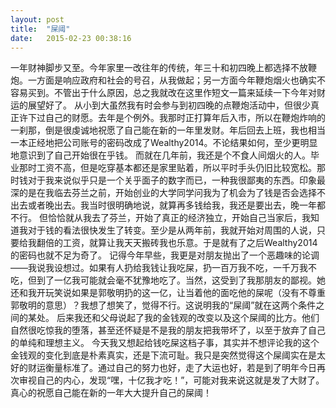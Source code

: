```yaml
---
layout: post
title:  "屎阈"
date:   2015-02-23 00:38:16
---
```

一年财神脚步又至。今年家里一改往年的传统，年三十和初四晚上都选择不放鞭炮。一方面是响应政府和社会的号召，从我做起；另一方面今年鞭炮烟火也确实不容易买到。不管出于什么原因，总之我就改在这里作短文一篇来延续一下今年对财运的展望好了。
从小到大虽然我有时会参与到初四晚的点鞭炮活动中，但很少真正许下过自己的财愿。去年是个例外。我那时正打算年后入市，所以在鞭炮炸响的一刹那，倒是很虔诚地祝愿了自己能在新的一年里发财。年后回去上班，我也相当一本正经地把公司账号的密码改成了Wealthy2014。不论结果如何，至少更明显地意识到了自己开始很在乎钱。
而就在几年前，我还是个不食人间烟火的人。毕业那时工资不高，但是吃穿基本都还是家里贴着，所以平时手头仍旧比较宽松。那时钱对于我来说似乎只是一个关乎面子的数字而已，一种我很鄙夷的东西。印象最深的是在我临去芬兰之前，开始创业的大学同学问我为了机会为了钱是否会选择不出去或者晚出去。我当时很明确地说，就算再多钱给我，我还是要出去，晚一年都不行。
但恰恰就从我去了芬兰，开始了真正的经济独立，开始自己当家后，我知道我对于钱的看法很快发生了转变。至少是从两年前，我就开始对周围的人说，只要给我翻倍的工资，就算让我天天搬砖我也乐意。于是就有了之后Wealthy2014的密码也就不足为奇了。
记得今年早些，我更是对朋友抛出了一个恶趣味的论调——我说我设想过。如果有人扔给我钱让我吃屎，扔一百万我不吃，一千万我不吃，但到了一亿我可能就会毫不犹豫地吃了。当然，这受到了我那朋友的鄙视。她还和我开玩笑说如果是郭敬明扔的这一亿，让当着他的面吃他的屎呢（没有不尊重郭敬明的意思）？我想了想笑了，觉得不行。这说明我的“屎阈”就在这两个条件之间的某处。
后来我还和父母说起了我的金钱观的改变以及这个屎阈的比方。他们自然很吃惊我的堕落，甚至还怀疑是不是我的朋友把我带坏了，以至于放弃了自己的单纯和理想主义。
今天我又想起给钱吃屎这档子事，其实并不想评论我的这个金钱观的变化到底是朴素真实，还是下流可耻。我只是突然觉得这个屎阈实在是太好的财运衡量标准了。通过自己的努力也好，走了大运也好，若是到了明年今日再次审视自己的内心，发现“嘿，十亿我才吃！”，可能对我来说这就是发了大财了。
真心的祝愿自己能在新的一年大大提升自己的屎阈！

